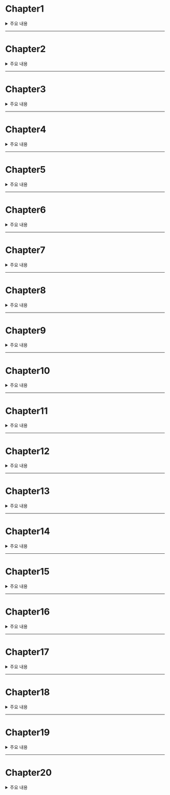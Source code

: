 # Chapter1

<details><summary>주요 내용
</summary>



</details>

---


# Chapter2
<details><summary>주요 내용
</summary>



  
  
  
  
</details>


---


# Chapter3
<details><summary>주요 내용
</summary>



  
  
  
</details>


---



# Chapter4
<details><summary>주요 내용
</summary>



  
  
  
</details>



---




# Chapter5
<details><summary>주요 내용
</summary>



  
  
  
</details>



---





# Chapter6
<details><summary>주요 내용
</summary>



  
  
  
</details>



---




# Chapter7
<details><summary>주요 내용
</summary>



  
  
  
</details>



---




# Chapter8
<details><summary>주요 내용
</summary>



  
  
  
</details>





---





# Chapter9
<details><summary>주요 내용
</summary>



  
  
  
</details>


---




# Chapter10
<details><summary>주요 내용
</summary>



  
  
  
</details>


---




# Chapter11
<details><summary>주요 내용
</summary>



  
  
  
</details>

---


# Chapter12
<details><summary>주요 내용
</summary>



  
  
  
</details>

---


# Chapter13
<details><summary>주요 내용
</summary>



  
  
  
</details>

---


# Chapter14
<details><summary>주요 내용
</summary>



  
  
  
</details>




---


# Chapter15
<details><summary>주요 내용
</summary>



  
  
  
</details>





---


# Chapter16
<details><summary>주요 내용
</summary>



  
  
  
</details>





---


# Chapter17
<details><summary>주요 내용
</summary>



  
  
  
</details>





---


# Chapter18
<details><summary>주요 내용
</summary>



  
  
  
</details>



---


# Chapter19
<details><summary>주요 내용
</summary>



  
  
  
</details>



---


# Chapter20
<details><summary>주요 내용
</summary>



  
  
  
</details>
